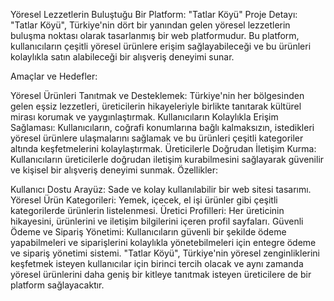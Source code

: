 Yöresel Lezzetlerin Buluştuğu Bir Platform: "Tatlar Köyü"
Proje Detayı:
"Tatlar Köyü", Türkiye'nin dört bir yanından gelen yöresel lezzetlerin buluşma noktası olarak tasarlanmış bir web platformudur. Bu platform, kullanıcıların çeşitli yöresel ürünlere erişim sağlayabileceği ve bu ürünleri kolaylıkla satın alabileceği bir alışveriş deneyimi sunar.

Amaçlar ve Hedefler:

Yöresel Ürünleri Tanıtmak ve Desteklemek: Türkiye'nin her bölgesinden gelen eşsiz lezzetleri, üreticilerin hikayeleriyle birlikte tanıtarak kültürel mirası korumak ve yaygınlaştırmak.
Kullanıcıların Kolaylıkla Erişim Sağlaması: Kullanıcıların, coğrafi konumlarına bağlı kalmaksızın, istedikleri yöresel ürünlere ulaşmalarını sağlamak ve bu ürünleri çeşitli kategoriler altında keşfetmelerini kolaylaştırmak.
Üreticilerle Doğrudan İletişim Kurma: Kullanıcıların üreticilerle doğrudan iletişim kurabilmesini sağlayarak güvenilir ve kişisel bir alışveriş deneyimi sunmak.
Özellikler:

Kullanıcı Dostu Arayüz: Sade ve kolay kullanılabilir bir web sitesi tasarımı.
Yöresel Ürün Kategorileri: Yemek, içecek, el işi ürünler gibi çeşitli kategorilerde ürünlerin listelenmesi.
Üretici Profilleri: Her üreticinin hikayesini, ürünlerini ve iletişim bilgilerini içeren profil sayfaları.
Güvenli Ödeme ve Sipariş Yönetimi: Kullanıcıların güvenli bir şekilde ödeme yapabilmeleri ve siparişlerini kolaylıkla yönetebilmeleri için entegre ödeme ve sipariş yönetimi sistemi.
"Tatlar Köyü", Türkiye'nin yöresel zenginliklerini keşfetmek isteyen kullanıcılar için birinci tercih olacak ve aynı zamanda yöresel ürünlerini daha geniş bir kitleye tanıtmak isteyen üreticilere de bir platform sağlayacaktır.


